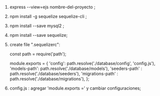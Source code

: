 1) express --view=ejs nombre-del-proyecto ;
2) npm install -g sequelize sequelize-cli ;
3) npm install --save mysql2 ;
4) npm install --save sequelize;
4) create file ".sequelizerc":

     const path = require('path');

    module.exports = {
        'config': path.resolve('./database/config', 'config.js'),
        'models-path': path.resolve('./database/models'),
        'seeders-path' : path.resolve('./database/seeders'),
        'migrations-path' : path.resolve('./database/migrations'),
    };

5) config.js : agregar 'module.exports =' y cambiar configuraciones;